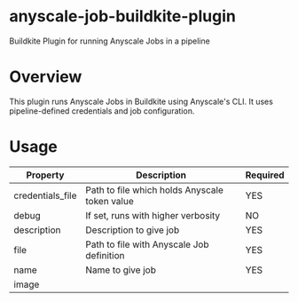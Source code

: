 # anyscale-job-buildkite-plugin
Buildkite Plugin for running Anyscale Jobs in a pipeline

# Overview

This plugin runs Anyscale Jobs in Buildkite using Anyscale's CLI. It uses pipeline-defined credentials and job configuration.

# Usage

| Property | Description | Required |
|----------|-------------|----------|
| credentials_file | Path to file which holds Anyscale token value | YES |
| debug | If set, runs with higher verbosity | NO |
| description | Description to give job | YES |
| file | Path to file with Anyscale Job definition | YES |
| name | Name to give job | YES |
| image | 


